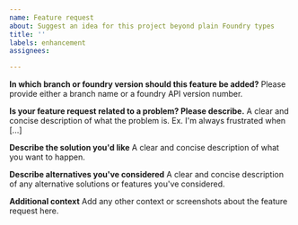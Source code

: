 ```yaml
---
name: Feature request
about: Suggest an idea for this project beyond plain Foundry types
title: ''
labels: enhancement
assignees:

---
```


**In which branch or foundry version should this feature be added?**
Please provide either a branch name or a foundry API version number.

**Is your feature request related to a problem? Please describe.**
A clear and concise description of what the problem is. Ex. I'm always frustrated when [...]

**Describe the solution you'd like**
A clear and concise description of what you want to happen.

**Describe alternatives you've considered**
A clear and concise description of any alternative solutions or features you've considered.

**Additional context**
Add any other context or screenshots about the feature request here.
